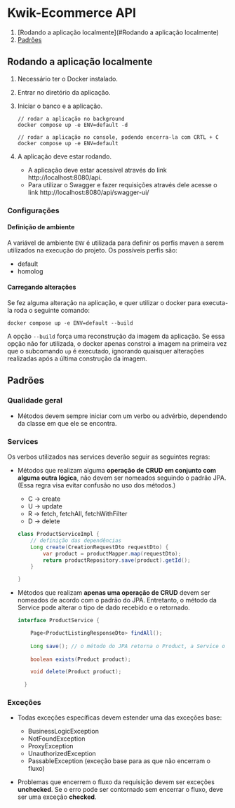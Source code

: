 # Kwik-Ecommerce API

1. [Rodando a aplicação localmente](#Rodando a aplicação localmente)
2. [Padrões](#Padrões)

## Rodando a aplicação localmente

1. Necessário ter o Docker instalado.
2. Entrar no diretório da aplicação.
3. Iniciar o banco e a aplicação.

    ```shell
    // rodar a aplicação no background
    docker compose up -e ENV=default -d
    
    // rodar a aplicação no console, podendo encerra-la com CRTL + C
    docker compose up -e ENV=default
    ```
4. A aplicação deve estar rodando.
    * A aplicação deve estar acessível através do link http://localhost:8080/api.
    * Para utilizar o Swagger e fazer requisições através dele acesse o link
      http://localhost:8080/api/swagger-ui/

### Configurações

#### Definição de ambiente

A variável de ambiente `ENV` é utilizada para definir os perfis maven a serem utilizados na execução
do projeto. Os possíveis perfis são:

* default
* homolog

#### Carregando alterações

Se fez alguma alteração na aplicação, e quer utilizar o docker para executa-la roda o seguinte
comando:

```shell
docker compose up -e ENV=default --build
```

A opção `--build` força uma reconstrução da imagem da aplicação. Se essa opção não for utilizada, o
docker apenas constroi a imagem na primeira vez que o subcomando `up` é executado, ignorando
quaisquer alterações realizadas após a última construção da imagem.

## Padrões

### Qualidade geral

* Métodos devem sempre iniciar com um verbo ou advérbio, dependendo da classe em que ele se
  encontra.

### Services

Os verbos utilizados nas services deverão seguir as seguintes regras:

* Métodos que realizam alguma **operação de CRUD em conjunto com alguma outra lógica**, não devem
  ser nomeados seguindo o padrão JPA. (Essa regra visa evitar confusão no uso dos métodos.)
    * C -> create
    * U -> update
    * R -> fetch, fetchAll, fetchWithFilter
    * D -> delete

    ```java
    class ProductServiceImpl {
        // definição das dependências
        Long create(CreationRequestDto requestDto) {
            var product = productMapper.map(requestDto);
            return productRepository.save(product).getId();
        }
 
    }
    ```

* Métodos que realizam **apenas uma operação de CRUD** devem ser nomeados de acordo com o padrão do
  JPA. Entretanto, o método da Service pode alterar o tipo de dado recebido e o retornado.
    ```java
    interface ProductService {
  
        Page<ProductListingResponseDto> findAll();
        
        Long save(); // o método do JPA retorna o Product, a Service o id
        
        boolean exists(Product product);
  
        void delete(Product product);
  
      }
    ```

### Exceções

* Todas exceções específicas devem estender uma das exceções base:
    * BusinessLogicException
    * NotFoundException
    * ProxyException
    * UnauthorizedException
    * PassableException (exceção base para as que não encerram o fluxo)

* Problemas que encerrem o fluxo da requisição devem ser exceções **unchecked**. Se o erro pode ser
  contornado sem encerrar o fluxo, deve ser uma exceção **checked**.

    